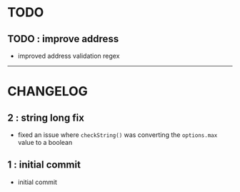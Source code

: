 # TODO

## TODO : improve address
- improved address validation regex

---

# CHANGELOG

## 2 : string long fix
- fixed an issue where `checkString()` was converting the `options.max` value to a boolean

## 1 : initial commit
- initial commit
